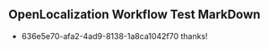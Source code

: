 ## OpenLocalization Workflow Test MarkDown
* 636e5e70-afa2-4ad9-8138-1a8ca1042f70 thanks!

<!--HONumber=Jul16_HO4-->


